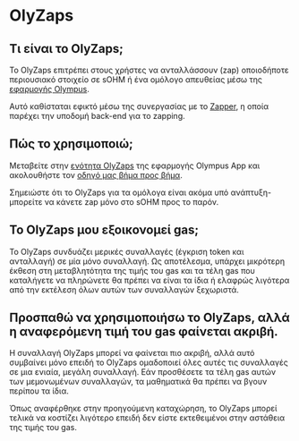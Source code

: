 # OlyZaps

## Τι είναι το OlyZaps;&#x20;

Το OlyZaps επιτρέπει στους χρήστες να ανταλλάσσουν (zap) οποιοδήποτε περιουσιακό στοιχείο σε sOHM ή ένα ομόλογο απευθείας μέσω της [εφαρμογής Olympus](https://app.olympusdao.finance/#/zap).&#x20;

Αυτό καθίσταται εφικτό μέσω της συνεργασίας με το [Zapper](https://zapper.fi), η οποία παρέχει την υποδομή back-end για το zapping.&#x20;

## Πώς το χρησιμοποιώ;&#x20;

Μεταβείτε στην [ενότητα OlyZaps](https://app.olympusdao.finance/#/zap) της εφαρμογής Olympus App και ακολουθήστε τον [οδηγό μας βήμα προς βήμα](https://docs.olympusdao.finance/main/using-the-website/olyzaps).&#x20;

Σημειώστε ότι το OlyZaps για τα ομόλογα είναι ακόμα υπό ανάπτυξη- μπορείτε να κάνετε zap μόνο στο sOHM προς το παρόν.&#x20;

## Το OlyZaps μου εξοικονομεί gas;&#x20;

Το OlyZaps συνδυάζει μερικές συναλλαγές (έγκριση token και ανταλλαγή) σε μία μόνο συναλλαγή. Ως αποτέλεσμα, υπάρχει μικρότερη έκθεση στη μεταβλητότητα της τιμής του gas και τα τέλη gas που καταλήγετε να πληρώνετε θα πρέπει να είναι τα ίδια ή ελαφρώς λιγότερα από την εκτέλεση όλων αυτών των συναλλαγών ξεχωριστά.&#x20;

## Προσπαθώ να χρησιμοποιήσω το OlyZaps, αλλά η αναφερόμενη τιμή του gas φαίνεται ακριβή.&#x20;

Η συναλλαγή OlyZaps μπορεί να φαίνεται πιο ακριβή, αλλά αυτό συμβαίνει μόνο επειδή το OlyZaps ομαδοποιεί όλες αυτές τις συναλλαγές σε μια ενιαία, μεγάλη συναλλαγή. Εάν προσθέσετε τα τέλη gas αυτών των μεμονωμένων συναλλαγών, τα μαθηματικά θα πρέπει να βγουν περίπου τα ίδια.&#x20;

Όπως αναφέρθηκε στην προηγούμενη καταχώρηση, το OlyZaps μπορεί τελικά να κοστίζει λιγότερο επειδή δεν είστε εκτεθειμένοι στην αστάθεια της τιμής του gas.
